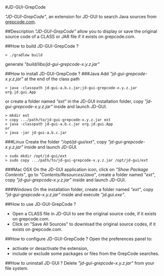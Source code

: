 #JD-GUI-GrepCode

_"JD-GUI-GrepCode"_, an extension for JD-GUI to search Java sources from [grepcode.com](http://grepcode.com).

##Description
_"JD-GUI-GrepCode"_ allow you to display or save the original source code of a CLASS or JAR file if it exists on grepcode.com.

##How to build JD-GUI-GrepCode ?
```
> ./gradlew build 
```
generate _"build/libs/jd-gui-grepcode-x.y.z.jar"_

##How to install JD-GUI-GrepCode ?
###Java
Add _"jd-gui-grepcode-x.y.z.jar"_ at the end of the class path
```
> java -classpath jd-gui-a.b.c.jar;jd-gui-grepcode-x.y.z.jar org.jd.gui.App
```
or create a folder named _"ext"_ in the JD-GUI installation folder, copy _"jd-gui-grepcode-x.y.z.jar"_ inside and launch JD-GUI.
```
> mkdir ext
> copy .../path/to/jd-gui-grepcode-x.y.z.jar ext
> java -classpath jd-gui-a.b.c.jar org.jd.gui.App
or
> java -jar jd-gui-a.b.c.jar
```
###Linux
Create the folder _"/opt/jd-gui/ext"_, copy _"jd-gui-grepcode-x.y.z.jar"_ inside and launch JD-GUI.
```
> sudo mkdir /opt/jd-gui/ext
> sudo copy .../path/to/jd-gui-grepcode-x.y.z.jar /opt/jd-gui/ext
```

###Mac OSX
On the JD-GUI application icon, click on _"Show Package Contents"_, go to _"Contents/Resources/Java"_, create a folder named _"ext"_, 
copy _"jd-gui-grepcode-x.y.z.jar"_ inside and launch JD-GUI. 

###Windows
On the installation folder, create a folder named _"ext"_, copy _"jd-gui-grepcode-x.y.z.jar"_ inside and execute _"jd.gui.exe"_. 

##How to use JD-GUI-GrepCode ?
- Open a CLASS file in JD-GUI to see the original source code, if it exists on grepcode.com.
- Click on "Save All Sources" to download the original source codes, if it exists on grepcode.com.

##How to configure JD-GUI-GrepCode ?
Open the preferences panel to: 
- activate or desactivate the extension,
- include or exclude some packages or files from the GrepCode searches.  

##How to uninstall JD-GUI ?
Delete _"jd-gui-grepcode-x.y.z.jar"_ from your file system.
